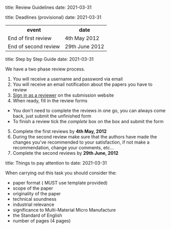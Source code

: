 title: Review Guidelines
date: 2021-03-31

title: Deadlines (provisional)
date: 2021-03-31

<table class="info" style="width:100%;">
<tr><th>event</th><th>date</th></tr>
<tr class="dark  current"><td>End of first review</td><td>4th May 2012</td></tr> 
<tr class="dark"><td>End of second review</td><td>29th June 2012</td></tr> 
</table>
<!--break-->
title: Step by Step Guide
date: 2021-03-31

We have a two phase review process. 

1. You will receive a username and password via email
2. You will receive an email notification about the papers you have to review
3. [Sign in as a reviewer](http://conference.4m-association.org/review/signin.php) on the submission website
4. When ready, fill in the review forms
 * You don't need to complete the reviews in one go, you can always come back, just submit the unfinished form
 * To finish a review tick the *complete* box on the box and submit the form
5. Complete the first reviews by **4th May, 2012** 
6. During the second review make sure that the authors have made the changes you've recommended to your satisfaction, if not make a recommendation, change your comments, etc...
7. Complete the second reviews by **29th June, 2012**

title: Things to pay attention to
date: 2021-03-31

When carrying out this task you should consider the:

* paper format ( MUST use template provided)
* scope of the paper
* originality of the paper
* technical soundness
* industrial relevance
* significance to Multi-Material Micro Manufacture
* the Standard of English
* number of pages (4 pages)